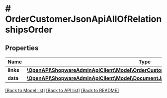 # # OrderCustomerJsonApiAllOfRelationshipsOrder

## Properties

Name | Type | Description | Notes
------------ | ------------- | ------------- | -------------
**links** | [**\OpenAPI\ShopwareAdminApiClient\Model\OrderCustomerJsonApiAllOfRelationshipsOrderLinks**](OrderCustomerJsonApiAllOfRelationshipsOrderLinks.md) |  | [optional]
**data** | [**\OpenAPI\ShopwareAdminApiClient\Model\DocumentJsonApiAllOfRelationshipsOrderData**](DocumentJsonApiAllOfRelationshipsOrderData.md) |  | [optional]

[[Back to Model list]](../../README.md#models) [[Back to API list]](../../README.md#endpoints) [[Back to README]](../../README.md)
